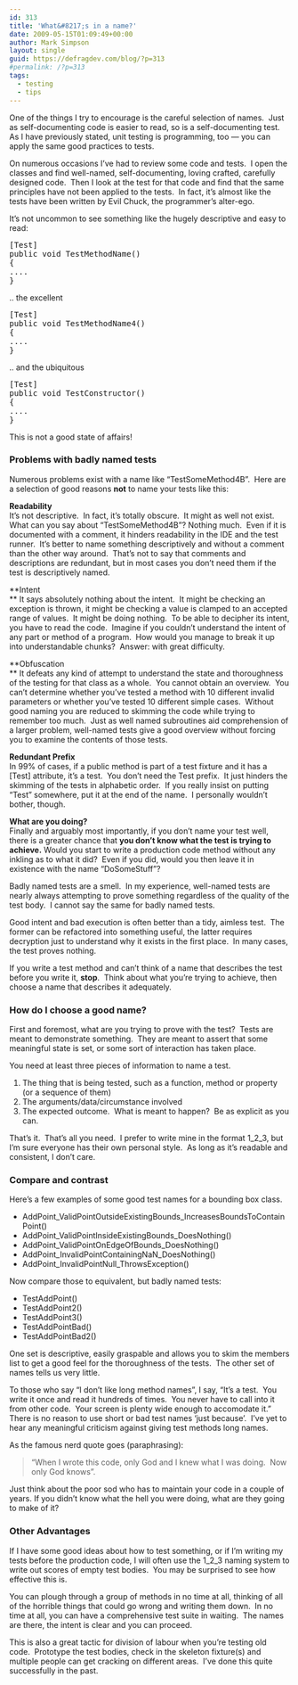 ```yaml
---
id: 313
title: 'What&#8217;s in a name?'
date: 2009-05-15T01:09:49+00:00
author: Mark Simpson
layout: single
guid: https://defragdev.com/blog/?p=313
#permalink: /?p=313
tags:
  - testing
  - tips
---
```

One of the things I try to encourage is the careful selection of names.  Just as self-documenting code is easier to read, so is a self-documenting test.  As I have previously stated, unit testing is programming, too &#8212; you can apply the same good practices to tests.

On numerous occasions I&#8217;ve had to review some code and tests.  I open the classes and find well-named, self-documenting, loving crafted, carefully designed code.  Then I look at the test for that code and find that the same principles have not been applied to the tests.  In fact, it&#8217;s almost like the tests have been written by Evil Chuck, the programmer&#8217;s alter-ego.

It&#8217;s not uncommon to see something like the hugely descriptive and easy to read:

<pre>[Test]
public void TestMethodName()
{
....
}</pre>

.. the excellent

<pre>[Test]
public void TestMethodName4()
{
....
}</pre>

.. and the ubiquitous

<pre>[Test]
public void TestConstructor()
{
....
}</pre>

This is not a good state of affairs!

### Problems with badly named tests

Numerous problems exist with a name like &#8220;TestSomeMethod4B&#8221;.  Here are a selection of good reasons **not** to name your tests like this:

**Readability**  
It&#8217;s not descriptive.  In fact, it&#8217;s totally obscure.  It might as well not exist.  What can you say about &#8220;TestSomeMethod4B&#8221;? Nothing much.  Even if it is documented with a comment, it hinders readability in the IDE and the test runner.  It&#8217;s better to name something descriptively and without a comment than the other way around.  That&#8217;s not to say that comments and descriptions are redundant, but in most cases you don&#8217;t need them if the test is descriptively named.

**Intent  
** It says absolutely nothing about the intent.  It might be checking an exception is thrown, it might be checking a value is clamped to an accepted range of values.  It might be doing nothing.  To be able to decipher its intent, you have to read the code.  Imagine if you couldn&#8217;t understand the intent of any part or method of a program.  How would you manage to break it up into understandable chunks?  Answer: with great difficulty.

**Obfuscation  
** It defeats any kind of attempt to understand the state and thoroughness of the testing for that class as a whole.  You cannot obtain an overview.  You can&#8217;t determine whether you&#8217;ve tested a method with 10 different invalid parameters or whether you&#8217;ve tested 10 different simple cases.  Without good naming you are reduced to skimming the code while trying to remember too much.  Just as well named subroutines aid comprehension of a larger problem, well-named tests give a good overview without forcing you to examine the contents of those tests.

**Redundant Prefix**  
In 99% of cases, if a public method is part of a test fixture and it has a [Test] attribute, it&#8217;s a test.  You don&#8217;t need the Test prefix.  It just hinders the skimming of the tests in alphabetic order.  If you really insist on putting &#8220;Test&#8221; somewhere, put it at the end of the name.  I personally wouldn&#8217;t bother, though.

**What are you doing?**  
Finally and arguably most importantly, if you don&#8217;t name your test well, there is a greater chance that **you don&#8217;t know what the test is trying to achieve.** Would you start to write a production code method without any inkling as to what it did?  Even if you did, would you then leave it in existence with the name &#8220;DoSomeStuff&#8221;?

Badly named tests are a smell.  In my experience, well-named tests are nearly always attempting to prove something regardless of the quality of the test body.  I cannot say the same for badly named tests.

Good intent and bad execution is often better than a tidy, aimless test.  The former can be refactored into something useful, the latter requires decryption just to understand why it exists in the first place.  In many cases, the test proves nothing.

If you write a test method and can&#8217;t think of a name that describes the test before you write it, **stop**.  Think about what you&#8217;re trying to achieve, then choose a name that describes it adequately.

### How do I choose a good name?

First and foremost, what are you trying to prove with the test?  Tests are meant to demonstrate something.  They are meant to assert that some meaningful state is set, or some sort of interaction has taken place.

You need at least three pieces of information to name a test.

  1. The thing that is being tested, such as a function, method or property (or a sequence of them)
  2. The arguments/data/circumstance involved
  3. The expected outcome.  What is meant to happen?  Be as explicit as you can.

That&#8217;s it.  That&#8217;s all you need.  I prefer to write mine in the format 1\_2\_3, but I&#8217;m sure everyone has their own personal style.  As long as it&#8217;s readable and consistent, I don&#8217;t care.

### Compare and contrast

Here&#8217;s a few examples of some good test names for a bounding box class.

  * AddPoint\_ValidPointOutsideExistingBounds\_IncreasesBoundsToContainPoint()
  * AddPoint\_ValidPointInsideExistingBounds\_DoesNothing()
  * AddPoint\_ValidPointOnEdgeOfBounds\_DoesNothing()
  * AddPoint\_InvalidPointContainingNaN\_DoesNothing()
  * AddPoint\_InvalidPointNull\_ThrowsException()

Now compare those to equivalent, but badly named tests:

  * TestAddPoint()
  * TestAddPoint2()
  * TestAddPoint3()
  * TestAddPointBad()
  * TestAddPointBad2()

One set is descriptive, easily graspable and allows you to skim the members list to get a good feel for the thoroughness of the tests.  The other set of names tells us very little.

To those who say &#8220;I don&#8217;t like long method names&#8221;, I say, &#8220;It&#8217;s a test.  You write it once and read it hundreds of times.  You never have to call into it from other code.  Your screen is plenty wide enough to accomodate it.&#8221;  There is no reason to use short or bad test names &#8216;just because&#8217;.  I&#8217;ve yet to hear any meaningful criticism against giving test methods long names.

As the famous nerd quote goes (paraphrasing):

> &#8220;When I wrote this code, only God and I knew what I was doing.  Now only God knows&#8221;.

Just think about the poor sod who has to maintain your code in a couple of years. If you didn&#8217;t know what the hell you were doing, what are they going to make of it?

### Other Advantages

If I have some good ideas about how to test something, or if I&#8217;m writing my tests before the production code, I will often use the 1\_2\_3 naming system to write out scores of empty test bodies.  You may be surprised to see how effective this is.

You can plough through a group of methods in no time at all, thinking of all of the horrible things that could go wrong and writing them down.  In no time at all, you can have a comprehensive test suite in waiting.  The names are there, the intent is clear and you can proceed.

This is also a great tactic for division of labour when you&#8217;re testing old code.  Prototype the test bodies, check in the skeleton fixture(s) and multiple people can get cracking on different areas.  I&#8217;ve done this quite successfully in the past.